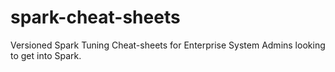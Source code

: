 # spark-cheat-sheets
Versioned Spark Tuning Cheat-sheets for Enterprise System Admins looking to get into Spark.
